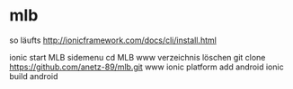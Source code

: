 # mlb

so läufts
http://ionicframework.com/docs/cli/install.html

ionic start MLB sidemenu
cd MLB
www verzeichnis löschen
git clone https://github.com/anetz-89/mlb.git www
ionic platform add android
ionic build android

